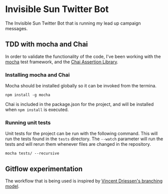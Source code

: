 # Invisible Sun Twitter Bot

The Invisible Sun Twitter Bot that is running my lead up campaign messages.

## TDD with mocha and Chai

In order to validate the functionality of the code, I've been working with the [mocha](https://mochajs.org/) test framework, and the [Chai Assertion Library](http://chaijs.com/).

### Installing mocha and Chai

Mocha should be installed globally so it can be invoked from the termina.

`npm install -g mocha`

Chai is included in the package.json for the project, and will be installed when `npm install` is executed.

### Running unit tests

Unit tests for the project can be run with the following command. This will run the tests found in the `tests` directory. The `--watch` parameter will run the tests and will rerun them whenever files are changed in the repository.

`mocha tests/ --recursive`

## Gitflow experimentation

The workflow that is being used is inspired by [Vincent Driessen's branching model](http://nvie.com/posts/a-successful-git-branching-model/).